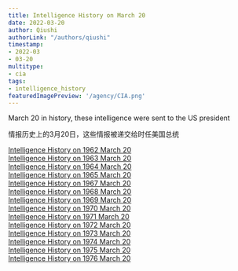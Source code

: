 ```yaml
---
title: Intelligence History on March 20
date: 2022-03-20
author: Qiushi 
authorLink: "/authors/qiushi"
timestamp: 
- 2022-03
- 03-20
multitype: 
- cia
tags: 
- intelligence_history
featuredImagePreview: '/agency/CIA.png'
---
```



March 20 in history, these intelligence were sent to the US president

情报历史上的3月20日，这些情报被递交给时任美国总统

<!--more-->







[Intelligence History on 1962 March 20](/dailybrief/1962-03-20)   
[Intelligence History on 1963 March 20](/dailybrief/1963-03-20)   
[Intelligence History on 1964 March 20](/dailybrief/1964-03-20)   
[Intelligence History on 1965 March 20](/dailybrief/1965-03-20)   
[Intelligence History on 1967 March 20](/dailybrief/1967-03-20)   
[Intelligence History on 1968 March 20](/dailybrief/1968-03-20)   
[Intelligence History on 1969 March 20](/dailybrief/1969-03-20)   
[Intelligence History on 1970 March 20](/dailybrief/1970-03-20)   
[Intelligence History on 1971 March 20](/dailybrief/1971-03-20)   
[Intelligence History on 1972 March 20](/dailybrief/1972-03-20)   
[Intelligence History on 1973 March 20](/dailybrief/1973-03-20)   
[Intelligence History on 1974 March 20](/dailybrief/1974-03-20)   
[Intelligence History on 1975 March 20](/dailybrief/1975-03-20)   
[Intelligence History on 1976 March 20](/dailybrief/1976-03-20)   
